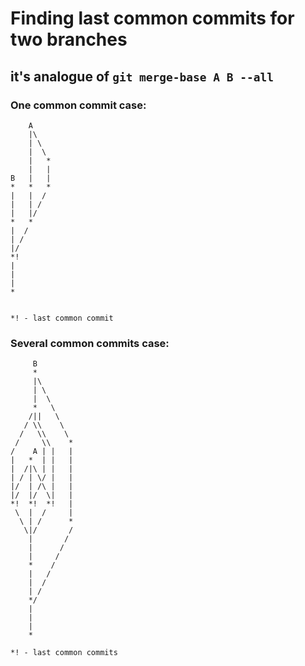 # Finding last common commits for two branches
## it's analogue of ```git merge-base A B --all```

### One common commit case:
```
    A
    |\
    | \
    |  \
    |   *
    |   |
B   |   |
*   *   *
|   |  /
|   | /
|   |/
*   *
|  /
| /
|/
*!
|
|
|
*


*! - last common commit
```

### Several common commits case:
``` 
     B
     *
     |\
     | \
     |  \
     *   \
    /||   \
   / \\    \
  /   \\    \
 /     \\    *
/    A | |   |
|   *  | |   |
|  /|\ | |   |
| / | \/ |   |
|/  | /\ |   |
|/  |/  \|   |
*!  *!  *!   |
 \  |  /     | 
  \ | /      *
   \|/       /
    |       /
    |      /
    |     /
    *    /
    |   /
    |  /
    | /
    */
    |
    |
    |
    *
    
*! - last common commits
```
